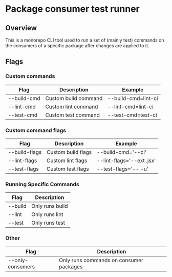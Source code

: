 # Package consumer test runner

## Overview
This is a monorepo CLI tool used to run a set of (mainly test) commands on the consumers of a specific package after changes are applied to it.

## Flags
### Custom commands
| Flag        | Description          | Example             |
| ----------- | -----------          | -----------         |
| --build-cmd | Custom build command | --build-cmd=lint-ci |
| --lint-cmd  | Custom lint command  | --lint-cmd=lint-ci  |
| --test-cmd  | Custom test command  | --test-cmd=test-ci  |

### Custom command flags
| Flag          | Description        | Example                   |
| -----------   | -----------        | -----------               |
| --build-flags | Custom build flags | --build-cmd='--ci'        |
| --lint-flags  | Custom lint flags  | --lint-flags='--ext .jsx' |
| --test-flags  | Custom test flags  | --test-flags='-- -u'      |

### Running Specific Commands
| Flag        | Description     |
| ----------- | -----------     |
| --build     | Only runs build |
| --lint      | Only runs lint  |
| --test      | Only runs test  |

### Other
| Flag             | Description                             |
| -----------      | -----------                             |
| --only-consumers | Only runs commands on consumer packages |